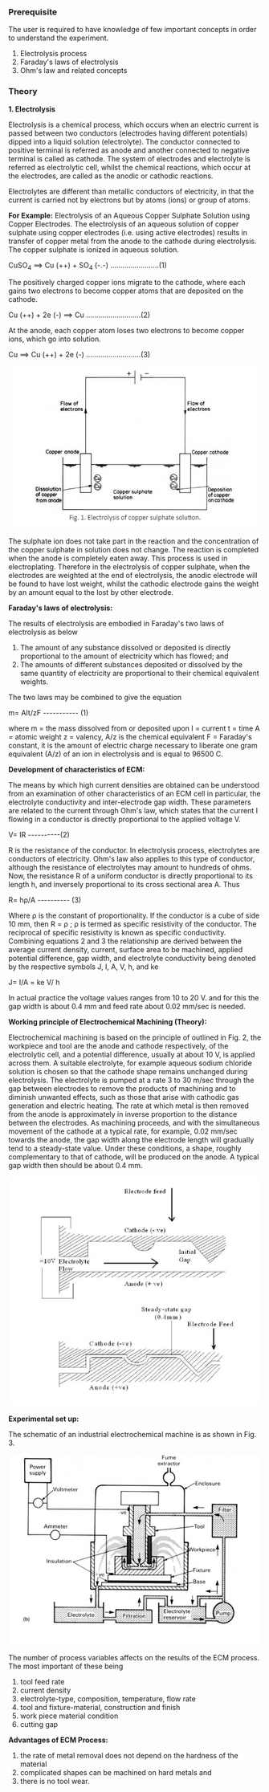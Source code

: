 ### Prerequisite

The user is required to have knowledge of few important concepts in order to understand the experiment.

1.   Electrolysis process
2.   Faraday's laws of electrolysis
3.   Ohm's law and related concepts

### Theory
**1. Electrolysis**

Electrolysis is a chemical process, which occurs when an electric current is passed between two conductors (electrodes having different potentials) dipped into a liquid solution (electrolyte). The conductor connected to positive terminal is referred as anode and another connected to negative terminal is called as cathode. The system of electrodes and electrolyte is referred as electrolytic cell, whilst the chemical reactions, which occur at the electrodes, are called as the anodic or cathodic reactions.

Electrolytes are different than metallic conductors of electricity, in that the current is carried not by electrons but by atoms (ions) or group of atoms.

**For Example:** Electrolysis of an Aqueous Copper Sulphate Solution using Copper Electrodes. The electrolysis of an aqueous solution of copper sulphate using copper electrodes (i.e. using active electrodes) results in transfer of copper metal from the anode to the cathode during electrolysis. The copper sulphate is ionized in aqueous solution.

CuSO<sub>4</sub> ==> Cu (++) + SO<sub>4</sub> (-.-)              ........................(1)


The positively charged copper ions migrate to the cathode, where each gains two electrons to become copper atoms that are deposited on the cathode.

Cu (++) + 2e (-) ==> Cu              ...........................(2)


At the anode, each copper atom loses two electrons to become copper ions, which go into solution.

Cu ==> Cu (++) + 2e (-)              ...........................(3)

<center><img src="images/img1.png" title="" /></center>


The sulphate ion does not take part in the reaction and the concentration of the copper sulphate in solution does not change. The reaction is completed when the anode is completely eaten away. This process is used in electroplating. Therefore in the electrolysis of copper sulphate, when the electrodes are weighted at the end of electrolysis, the anodic electrode will be found to have lost weight, whilst the cathodic electrode gains the weight by an amount equal to the lost by other electrode.

**Faraday's laws of electrolysis:**

The results of electrolysis are embodied in Faraday's two laws of electrolysis as below
1. The amount of any substance dissolved or deposited is directly proportional to the amount of electricity which has flowed; and
2. The amounts of different substances deposited or dissolved by the same quantity of electricity are proportional to their chemical equivalent weights.

The two laws may be combined to give the equation


m= AIt/zF              ----------- (1)


where m = the mass dissolved from or deposited upon
            I = current
           t = time
           A = atomic weight
           z = valency, A/z is the chemical equivalent
           F = Faraday's constant, it is the amount of electric charge necessary to liberate one gram equivalent (A/z) of an ion in electrolysis and is equal to 96500 C.

**Development of characteristics of ECM:**

The means by which high current densities are obtained can be understood from an examination of other characteristics of an ECM cell in particular, the electrolyte conductivity and inter-electrode gap width. These parameters are related to the current through Ohm's law, which states that the current I flowing in a conductor is directly proportional to the applied voltage V.

V= IR       ----------(2)

R is the resistance of the conductor.
In electrolysis process, electrolytes are conductors of electricity. Ohm's law also applies to this type of conductor, although the resistance of electrolytes may amount to hundreds of ohms.
Now, the resistance R of a uniform conductor is directly proportional to its length h, and inversely proportional to its cross sectional area A. Thus

R= h&rho;/A       ---------- (3)

Where ρ is the constant of proportionality. If the conductor is a cube of side 10 mm, then R = &rho; ; &rho; is termed as specific resistivity of the conductor. The reciprocal of specific resistivity is known as specific conductivity. Combining equations 2 and 3 the relationship are derived between the average current density, current, surface area to be machined, applied potential difference, gap width, and electrolyte conductivity being denoted by the respective symbols J, I, A, V, h, and ke

J= I/A = ke V/ h

In actual practice the voltage values ranges from 10 to 20 V. and for this the gap width is about 0.4 mm and feed rate about 0.02 mm/sec is needed.

**Working principle of Electrochemical Machining (Theory):**

Electrochemical machining is based on the principle of outlined in Fig. 2, the workpiece and tool are the anode and cathode respectively, of the electrolytic cell, and a potential difference, usually at about 10 V, is applied across them. A suitable electrolyte, for example aqueous sodium chloride solution is chosen so that the cathode shape remains unchanged during electrolysis. The electrolyte is pumped at a rate 3 to 30 m/sec through the gap between electrodes to remove the products of machining and to diminish unwanted effects, such as those that arise with cathodic gas generation and electric heating. The rate at which metal is then removed from the anode is approximately in inverse proportion to the distance between the electrodes. As machining proceeds, and with the simultaneous movement of the cathode at a typical rate, for example, 0.02 mm/sec towards the anode, the gap width along the electrode length will gradually tend to a steady-state value. Under these conditions, a shape, roughly complementary to that of cathode, will be produced on the anode. A typical gap width then should be about 0.4 mm.


<center><img src="images/img2.png" title="" /></center>

**Experimental set up:**

The schematic of an industrial electrochemical machine is as shown in Fig. 3.

<center><img src="images/img3.png" title="" /></center>

The number of process variables affects on the results of the ECM process. The most important of these being

1. tool feed rate
2. current density
3. electrolyte-type, composition, temperature, flow rate
4. tool and fixture-material, construction and finish
5. work piece material condition
6. cutting gap

**Advantages of ECM Process:**

1. the rate of metal removal does not depend on the hardness of the material
2. complicated shapes can be machined on hard metals and
3. there is no tool wear.